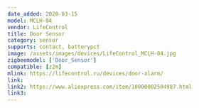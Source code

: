 ```yaml
---
date_added: 2020-03-15
model: MCLH-04
vendor: LifeControl
title: Door Sensor
category: sensor
supports: contact, batterypct
image: /assets/images/devices/LifeControl_MCLH-04.jpg
zigbeemodel: ['Door_Sensor']
compatible: [z2m]
mlink: https://lifecontrol.ru/devices/door-alarm/
link: 
link2: https://www.aliexpress.com/item/10000002504987.html
link3: 
---
```


